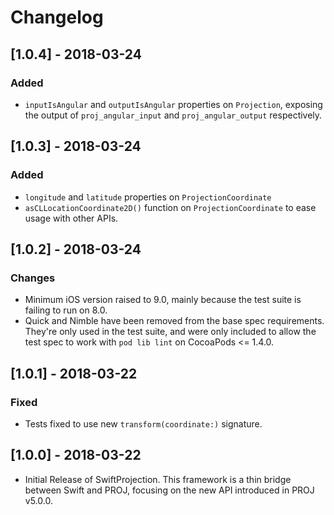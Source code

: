 # Changelog

## [1.0.4] - 2018-03-24
### Added
* `inputIsAngular` and `outputIsAngular` properties on `Projection`, exposing
  the output of `proj_angular_input` and `proj_angular_output` respectively.

## [1.0.3] - 2018-03-24
### Added
* `longitude` and `latitude` properties on `ProjectionCoordinate`
* `asCLLocationCoordinate2D()` function on `ProjectionCoordinate` to ease usage
  with other APIs.

## [1.0.2] - 2018-03-24
### Changes
* Minimum iOS version raised to 9.0, mainly because the test suite is failing
  to run on 8.0.
* Quick and Nimble have been removed from the base spec requirements. They're
  only used in the test suite, and were only included to allow the test spec to
work with `pod lib lint` on CocoaPods <= 1.4.0.

## [1.0.1] - 2018-03-22
### Fixed
* Tests fixed to use new `transform(coordinate:)` signature.

## [1.0.0] - 2018-03-22
* Initial Release of SwiftProjection. This framework is a thin bridge between
Swift and PROJ, focusing on the new API introduced in PROJ v5.0.0.
